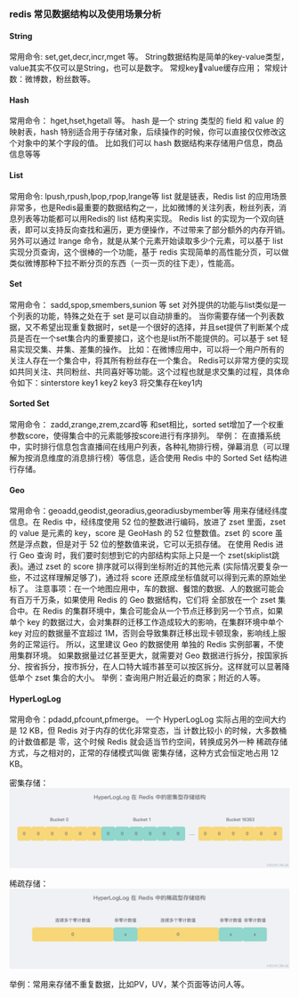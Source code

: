 ### redis 常⻅数据结构以及使⽤场景分析
#### String
常⽤命令: set,get,decr,incr,mget 等。
String数据结构是简单的key-value类型，value其实不仅可以是String，也可以是数字。 常规key￾value缓存应⽤； 常规计数：微博数，粉丝数等。

#### Hash
常⽤命令： hget,hset,hgetall 等。
hash 是⼀个 string 类型的 field 和 value 的映射表，hash 特别适合⽤于存储对象，后续操作的时候，你可以直接仅仅修改这个对象中的某个字段的值。 ⽐如我们可以 hash 数据结构来存储⽤户信息，商品信息等等

#### List
常⽤命令: lpush,rpush,lpop,rpop,lrange等
list 就是链表，Redis list 的应⽤场景⾮常多，也是Redis最重要的数据结构之⼀，⽐如微博的关注列表，粉丝列表，消息列表等功能都可以⽤Redis的 list 结构来实现。
Redis list 的实现为⼀个双向链表，即可以⽀持反向查找和遍历，更⽅便操作，不过带来了部分额外的内存开销。
另外可以通过 lrange 命令，就是从某个元素开始读取多少个元素，可以基于 list 实现分⻚查询，这个很棒的⼀个功能，基于 redis 实现简单的⾼性能分⻚，可以做类似微博那种下拉不断分⻚的东⻄（⼀⻚⼀⻚的往下⾛），性能⾼。

#### Set
常⽤命令： sadd,spop,smembers,sunion 等
set 对外提供的功能与list类似是⼀个列表的功能，特殊之处在于 set 是可以⾃动排重的。
当你需要存储⼀个列表数据，⼜不希望出现重复数据时，set是⼀个很好的选择，并且set提供了判断某个成员是否在⼀个set集合内的重要接⼝，这个也是list所不能提供的。可以基于 set 轻易实现交集、并集、差集的操作。
⽐如：在微博应⽤中，可以将⼀个⽤户所有的关注⼈存在⼀个集合中，将其所有粉丝存在⼀个集合。
Redis可以⾮常⽅便的实现如共同关注、共同粉丝、共同喜好等功能。这个过程也就是求交集的过程，具体命令如下：sinterstore key1 key2 key3 将交集存在key1内

#### Sorted Set
常⽤命令： zadd,zrange,zrem,zcard等 
和set相⽐，sorted set增加了⼀个权重参数score，使得集合中的元素能够按score进⾏有序排列。
举例： 在直播系统中，实时排⾏信息包含直播间在线⽤户列表，各种礼物排⾏榜，弹幕消息（可以理解为按消息维度的消息排⾏榜）等信息，适合使⽤ Redis 中的 Sorted Set 结构进⾏存储。

#### Geo
常用命令：geoadd,geodist,georadius,georadiusbymember等
用来存储经纬度信息。在 Redis 中，经纬度使用 52 位的整数进行编码，放进了 zset 里面，zset 的 value 是元素的 key，score 是 GeoHash 的 52 位整数值。zset 的 score 虽然是浮点数，但是对于 52 位的整数值来说，它可以无损存储。
在使用 Redis 进行 Geo 查询 时，我们要时刻想到它的内部结构实际上只是一个 zset(skiplist跳表)。通过 zset 的 score 排序就可以得到坐标附近的其他元素 (实际情况要复杂一些，不过这样理解足够了)，通过将 score 还原成坐标值就可以得到元素的原始坐标了。
注意事项：在一个地图应用中，车的数据、餐馆的数据、人的数据可能会有百万千万条，如果使用 Redis 的 Geo 数据结构，它们将 全部放在一个 zset 集合中。在 Redis 的集群环境中，集合可能会从一个节点迁移到另一个节点，如果单个 key 的数据过大，会对集群的迁移工作造成较大的影响，在集群环境中单个 key 对应的数据量不宜超过 1M，否则会导致集群迁移出现卡顿现象，影响线上服务的正常运行。
所以，这里建议 Geo 的数据使用 单独的 Redis 实例部署，不使用集群环境。
如果数据量过亿甚至更大，就需要对 Geo 数据进行拆分，按国家拆分、按省拆分，按市拆分，在人口特大城市甚至可以按区拆分。这样就可以显著降低单个 zset 集合的大小。
举例：查询用户附近最近的商家；附近的人等。


#### HyperLogLog
常用命令：pdadd,pfcount,pfmerge。
一个 HyperLogLog 实际占用的空间大约是 12 KB，但 Redis 对于内存的优化非常变态，当 计数比较小 的时候，大多数桶的计数值都是 零，这个时候 Redis 就会适当节约空间，转换成另外一种 稀疏存储方式，与之相对的，正常的存储模式叫做 密集存储，这种方式会恒定地占用 12 KB。

密集存储：
![密集存储.png](assets/密集存储.png)

稀疏存储：
![稀疏存储.png](assets/稀疏存储.png)

举例：常用来存储不重复数据，比如PV，UV，某个页面等访问人等。